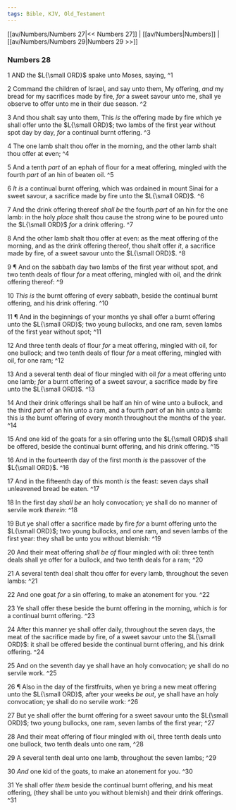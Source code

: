 ```yaml
---
tags: Bible, KJV, Old_Testament
---
```


[[av/Numbers/Numbers 27|<< Numbers 27]] | [[av/Numbers|Numbers]] | [[av/Numbers/Numbers 29|Numbers 29 >>]]

### Numbers 28

1 AND the $L{\small ORD}$ spake unto Moses, saying, ^1

2 Command the children of Israel, and say unto them, My offering, _and_ my bread for my sacrifices made by fire, _for_ a sweet savour unto me, shall ye observe to offer unto me in their due season. ^2

3 And thou shalt say unto them, This _is_ the offering made by fire which ye shall offer unto the $L{\small ORD}$; two lambs of the first year without spot day by day, _for_ a continual burnt offering. ^3

4 The one lamb shalt thou offer in the morning, and the other lamb shalt thou offer at even; ^4

5 And a tenth _part_ of an ephah of flour for a meat offering, mingled with the fourth _part_ of an hin of beaten oil. ^5

6 _It_ _is_ a continual burnt offering, which was ordained in mount Sinai for a sweet savour, a sacrifice made by fire unto the $L{\small ORD}$. ^6

7 And the drink offering thereof _shall_ _be_ the fourth _part_ of an hin for the one lamb: in the holy _place_ shalt thou cause the strong wine to be poured unto the $L{\small ORD}$ _for_ a drink offering. ^7

8 And the other lamb shalt thou offer at even: as the meat offering of the morning, and as the drink offering thereof, thou shalt offer _it_, a sacrifice made by fire, of a sweet savour unto the $L{\small ORD}$. ^8

9 ¶ And on the sabbath day two lambs of the first year without spot, and two tenth deals of flour _for_ a meat offering, mingled with oil, and the drink offering thereof: ^9

10 _This_ _is_ the burnt offering of every sabbath, beside the continual burnt offering, and his drink offering. ^10

11 ¶ And in the beginnings of your months ye shall offer a burnt offering unto the $L{\small ORD}$; two young bullocks, and one ram, seven lambs of the first year without spot; ^11

12 And three tenth deals of flour _for_ a meat offering, mingled with oil, for one bullock; and two tenth deals of flour _for_ a meat offering, mingled with oil, for one ram; ^12

13 And a several tenth deal of flour mingled with oil _for_ a meat offering unto one lamb; _for_ a burnt offering of a sweet savour, a sacrifice made by fire unto the $L{\small ORD}$. ^13

14 And their drink offerings shall be half an hin of wine unto a bullock, and the third _part_ of an hin unto a ram, and a fourth _part_ of an hin unto a lamb: this _is_ the burnt offering of every month throughout the months of the year. ^14

15 And one kid of the goats for a sin offering unto the $L{\small ORD}$ shall be offered, beside the continual burnt offering, and his drink offering. ^15

16 And in the fourteenth day of the first month _is_ the passover of the $L{\small ORD}$. ^16

17 And in the fifteenth day of this month _is_ the feast: seven days shall unleavened bread be eaten. ^17

18 In the first day _shall_ _be_ an holy convocation; ye shall do no manner of servile work _therein:_ ^18

19 But ye shall offer a sacrifice made by fire _for_ a burnt offering unto the $L{\small ORD}$; two young bullocks, and one ram, and seven lambs of the first year: they shall be unto you without blemish: ^19

20 And their meat offering _shall_ _be_ _of_ flour mingled with oil: three tenth deals shall ye offer for a bullock, and two tenth deals for a ram; ^20

21 A several tenth deal shalt thou offer for every lamb, throughout the seven lambs: ^21

22 And one goat _for_ a sin offering, to make an atonement for you. ^22

23 Ye shall offer these beside the burnt offering in the morning, which _is_ for a continual burnt offering. ^23

24 After this manner ye shall offer daily, throughout the seven days, the meat of the sacrifice made by fire, of a sweet savour unto the $L{\small ORD}$: it shall be offered beside the continual burnt offering, and his drink offering. ^24

25 And on the seventh day ye shall have an holy convocation; ye shall do no servile work. ^25

26 ¶ Also in the day of the firstfruits, when ye bring a new meat offering unto the $L{\small ORD}$, after your weeks _be_ _out_, ye shall have an holy convocation; ye shall do no servile work: ^26

27 But ye shall offer the burnt offering for a sweet savour unto the $L{\small ORD}$; two young bullocks, one ram, seven lambs of the first year; ^27

28 And their meat offering of flour mingled with oil, three tenth deals unto one bullock, two tenth deals unto one ram, ^28

29 A several tenth deal unto one lamb, throughout the seven lambs; ^29

30 _And_ one kid of the goats, to make an atonement for you. ^30

31 Ye shall offer _them_ beside the continual burnt offering, and his meat offering, (they shall be unto you without blemish) and their drink offerings. ^31
